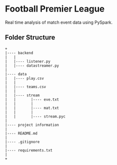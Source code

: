 # Football Premier League

Real time analysis of match event data using PySpark.


## Folder Structure

```
+
|---- backend
|	|
|	|---- listener.py
|	|---- datastreamer.py
|
|---- data
|	|---- play.csv
|	|
|	|---- teams.csv
|	|
|	|---- stream
|	|		|---- eve.txt
|	|		|
|	|		|---- mat.txt
|	|		|
|	|		|---- stream.pyc 
|
|---- project information
|
|---- README.md
|
|---- .gitignore
|
|---- requirements.txt
|
+
```
